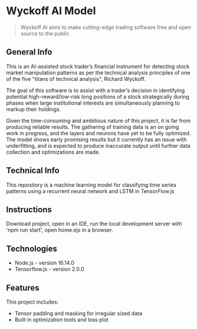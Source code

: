 # Wyckoff AI Model

> Wyckoff AI aims to make cutting-edge trading software free and open source to the public 

## General Info
This is an AI-assisted stock trader’s financial instrument for detecting stock market manipulation patterns as per the technical analysis principles of one of the five "titans of technical analysis", Richard Wyckoff. 

The goal of this software is to assist with a trader’s decision in identifying potential high-reward/low-risk long positions of a stock strategically during phases when large institutional interests are simultaneously planning to markup their holdings.

Given the time-consuming and ambitious nature of this project, it is far from producing reliable results. The gathering of training data is an on going work in progress, and the layers and neurons have yet to be fully optimized. The model shows early promising results but it currently has an issue with underfitting, and is expected to produce inaccurate output until further data collection and optimizations are made.

## Technical Info
This repository is a machine learning model for classifying time series patterns using a recurrent neural network and LSTM in TensorFlow.js

## Instructions
Download project, open in an IDE, run the local development server with 'npm run start', open home.ejs in a browser.

## Technologies
* Node.js - version 16.14.0
* Tensorflow.js - version 2.0.0

## Features
This project includes:
* Tensor padding and masking for irregular sized data
* Built in optimization tools and loss plot

